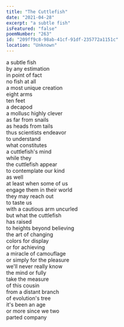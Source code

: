 ```yaml
---
title: "The Cuttlefish"
date: "2021-04-28"
excerpt: "a subtle fish"
isFeatured: "false"
poemNumber: "263"
id: "209ff9c8-98ab-41cf-91df-235772a1151c"
location: "Unknown"
---
```


a subtle fish  
by any estimation  
in point of fact  
no fish at all  
a most unique creation  
eight arms  
ten feet  
a decapod  
a mollusc highly clever  
as far from snails  
as heads from tails  
thus scientists endeavor  
to understand  
what constitutes  
a cuttlefish's mind  
while they  
the cuttlefish appear  
to contemplate our kind  
as well  
at least when some of us  
engage them in their world  
they may reach out  
to taste us  
with a cautious arm uncurled  
but what the cuttlefish  
has raised  
to heights beyond believing  
the art of changing  
colors for display  
or for achieving  
a miracle of camouflage  
or simply for the pleasure  
we'll never really know  
the mind or fully  
take the measure  
of this cousin  
from a distant branch  
of evolution's tree  
it's been an age  
or more since we two  
parted company
